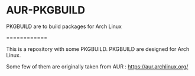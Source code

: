 AUR-PKGBUILD
============

 PKGBUILD are to build packages for Arch Linux

============

This is a repository with some PKGBUILD. PKGBUILD are designed for Arch Linux.

Some few of them are originally taken from AUR : 
https://aur.archlinux.org/